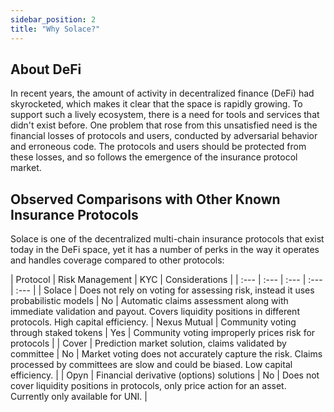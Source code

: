 ```yaml
---
sidebar_position: 2
title: "Why Solace?"
---
```


## About DeFi

In recent years, the amount of activity in decentralized finance (DeFi) had skyrocketed, which makes it clear that the space is rapidly growing. To support such a lively ecosystem, there is a need for tools and services that didn't exist before. One problem that rose from this unsatisfied need is the financial losses of protocols and users, conducted by adversarial behavior and erroneous code. The protocols and users should be protected from these losses, and so follows the emergence of the insurance protocol market.

## Observed Comparisons with Other Known Insurance Protocols

Solace is one of the decentralized multi-chain insurance protocols that exist today in the DeFi space, yet it has a number of perks in the way it operates and handles coverage compared to other protocols:

| Protocol | Risk Management | KYC | Considerations |
| :--- |  :--- | :--- | :--- | :--- |
| Solace | Does not rely on voting for assessing risk, instead it uses probabilistic models | No | Automatic claims assessment along with immediate validation and payout. Covers liquidity positions in different protocols. High capital efficiency.
| Nexus Mutual | Community voting through staked tokens | Yes | Community voting improperly prices risk for protocols |
| Cover | Prediction market solution, claims validated by committee | No | Market voting does not accurately capture the risk. Claims processed by committees are slow and could be biased. Low capital efficiency. |
| Opyn | Financial derivative (options) solutions | No | Does not cover liquidity positions in protocols, only price action for an asset. Currently only available for UNI. |